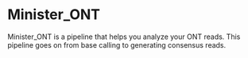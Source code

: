 # Minister_ONT
Minister_ONT is a pipeline that helps you analyze your ONT reads.
This pipeline goes on from base calling to generating consensus reads.